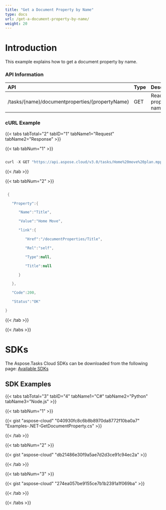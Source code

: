 ```yaml
---
title: "Get a Document Property by Name"
type: docs
url: /get-a-document-property-by-name/
weight: 20
---
```


# **Introduction**
This example explains how to get a document property by name. 
### **API Information**

|**API**|**Type**|**Description**|**Resource Link**|
| :- | :- | :- | :- |
|/tasks/{name}/documentproperties/{propertyName}|GET|Read property by name|[GetDocumentProperty](https://apireference.aspose.cloud/tasks/#/TasksDocumentProperties/GetDocumentProperty)|

### **cURL Example**
{{< tabs tabTotal="2" tabID="1" tabName1="Request" tabName2="Response" >}}

{{< tab tabNum="1" >}}

```java

curl -X GET "https://api.aspose.cloud/v3.0/tasks/Home%20move%20plan.mpp/documentproperties/Title" -H "accept: application/json" -H "authorization: Bearer eyJhbGciOiJSUzI1NiIsInR5cCI6IkpXVCJ9.eyJuYmYiOjE1NjUyMDk3NTksImV4cCI6MTU2NTI5NjE1OSwiaXNzIjoiaHR0cHM6Ly9hcGkuYXNwb3NlLmNsb3VkIiwiYXVkIjpbImh0dHBzOi8vYXBpLmFzcG9zZS5jbG91ZC9yZXNvdXJjZXMiLCJhcGkucGxhdGZvcm0iLCJhcGkucHJvZHVjdHMiXSwiY2xpZW50X2lkIjoiOWYwYjI2ZDEtMGYxZi00MDNiLTliYTQtMTMzMzk4MGFjNmRiIiwiY2xpZW50X2lkU3J2SWQiOiIiLCJzY29wZSI6WyJhcGkucGxhdGZvcm0iLCJhcGkucHJvZHVjdHMiXX0.hl4CZ8kKgceOuRjwydQh87CCflf9Arca8io3L0OruC7N3rhSouJLZWDtyeGrtornpLerpVSN\_yokWJTdTBtHHW7i\_vt46wSJy5evh03ccWxUjXWsc3Tbt-T4sfWOtIYreET7hwE\_A-5AJoRPsyR8TKOHIGsbRZ2H5nX3XdEZgfcEFCV77RiHyIET4tlYtdplnjaFCBRHXCidgtbLzm0Bislejr5onrYS0DRz7XCxfndwaCfzxE0ylL1vHUkv41ZSmq1MnCVcmA2ZVno8-JeDjL1d8CdqORNCab5Yj\_Sz7S7z\_kDesrBGZ1uc4gpSYd6rz67apeG\_Wa6J8aKi3W9bnw"

```

{{< /tab >}}

{{< tab tabNum="2" >}}

```java

 {

   "Property":{

      "Name":"Title",

      "Value":"Home Move",

      "link":{

         "Href":"/documentProperties/Title",

         "Rel":"self",

         "Type":null,

         "Title":null

      }

   },

   "Code":200,

   "Status":"OK"

}

```

{{< /tab >}}

{{< /tabs >}}
# **SDKs**
The Aspose.Tasks Cloud SDKs can be downloaded from the following page: [Available SDKs](/available-sdks/)
## **SDK Examples**
{{< tabs tabTotal="3" tabID="4" tabName1="C#" tabName2="Python" tabName3="Node.js" >}}

{{< tab tabNum="1" >}}

{{< gist "aspose-cloud" "040930fc8c6b8b8970da8772f10ba0a7" "Examples-.NET-GetDocumentProperty.cs" >}}

{{< /tab >}}

{{< tab tabNum="2" >}}

{{< gist "aspose-cloud" "db21486e30f9a5ae7d2d3ce91c94ec2a" >}}

{{< /tab >}}

{{< tab tabNum="3" >}}

{{< gist "aspose-cloud" "274ea057be9155ce7b1b2391a1f069ba" >}}

{{< /tab >}}

{{< /tabs >}}
